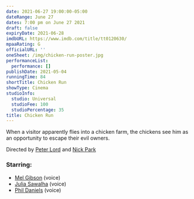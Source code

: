 ```yaml
---
date: 2021-06-27 19:00:00-05:00
dateRange: June 27
dates: 7:00 pm on June 27 2021
draft: false
expiryDate: 2021-06-28
imdbURL: https://www.imdb.com/title/tt0120630/
mpaaRating: G
officialURL: ''
oneSheet: /img/chicken-run-poster.jpg
performanceList:
  performance: []
publishDate: 2021-05-04
runningTime: 84
shortTitle: Chicken Run
showType: Cinema
studioInfo:
  studio: Universal
  studioFee: 100
  studioPercentage: 35
title: Chicken Run
---
```


When a visitor apparently flies into a chicken farm, the chickens see him as an opportunity to escape their evil owners.

Directed by [Peter Lord](https://www.imdb.com/name/nm0520485/?ref_=tt_ov_dr) and [Nick Park](https://www.imdb.com/name/nm0661910/?ref_=tt_ov_dr)

### Starring:

  - [Mel Gibson](https://www.imdb.com/name/nm0000154/?ref_=tt_ov_st) (voice)
  - [Julia Sawalha](https://www.imdb.com/name/nm0768018/?ref_=tt_ov_st) (voice)
  - [Phil Daniels](https://www.imdb.com/name/nm0200057/?ref_=tt_ov_st) (voice)